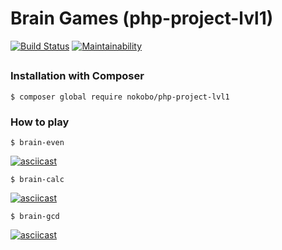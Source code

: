 # Brain Games (php-project-lvl1)

[![Build Status](https://travis-ci.com/nokoboprog/php-project-lvl1.svg?branch=master)](https://travis-ci.com/nokoboprog/php-project-lvl1)
[![Maintainability](https://api.codeclimate.com/v1/badges/1e53b6b5d79c95c6885e/maintainability)](https://codeclimate.com/github/nokoboprog/php-project-lvl1/maintainability)

##

### Installation with Composer

`$ composer global require nokobo/php-project-lvl1`

### How to play

`$ brain-even`

[![asciicast](https://asciinema.org/a/290059.svg)](https://asciinema.org/a/290059)

`$ brain-calc`

[![asciicast](https://asciinema.org/a/290170.svg)](https://asciinema.org/a/290170)

`$ brain-gcd`

[![asciicast](https://asciinema.org/a/290178.svg)](https://asciinema.org/a/290178)
